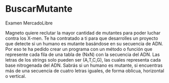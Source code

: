 # BuscarMutante
Examen MercadoLibre

Magneto quiere reclutar la mayor cantidad de mutantes para poder luchar contra los X-men.
Te ha contratado a ti para que desarrolles un proyecto que detecte si un humano es mutante basándose en su secuencia de ADN.
Por eso te ha pedido crear un programa con un método o función que represente cada fila de una tabla de (NxN) con la secuencia del ADN. Las letras de los strings solo pueden ser (A,T,C,G), las cuales representa cada base nitrogenada del ADN.
Sabrás si un humano es mutante, si encuentras más de una secuencia de cuatro letras iguales, de forma oblicua, horizontal o vertical.
